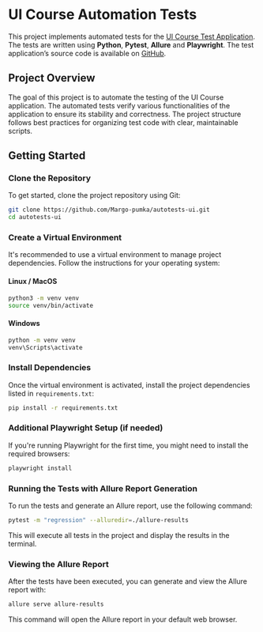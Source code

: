 # UI Course Automation Tests

This project implements automated tests for
the [UI Course Test Application](https://nikita-filonov.github.io/qa-automation-engineer-ui-course/#/auth/login). The
tests are written using **Python**, **Pytest**, **Allure** and **Playwright**. The test application’s source code is available
on [GitHub](https://github.com/Nikita-Filonov/qa-automation-engineer-ui-course).

## Project Overview

The goal of this project is to automate the testing of the UI Course application. The automated tests verify various
functionalities of the application to ensure its stability and correctness. The project structure follows best practices
for organizing test code with clear, maintainable scripts.

## Getting Started

### Clone the Repository

To get started, clone the project repository using Git:

```bash
git clone https://github.com/Margo-pumka/autotests-ui.git
cd autotests-ui
```

### Create a Virtual Environment

It's recommended to use a virtual environment to manage project dependencies. Follow the instructions for your operating
system:

#### Linux / MacOS

```bash
python3 -m venv venv
source venv/bin/activate
```

#### Windows

```bash
python -m venv venv
venv\Scripts\activate
```

### Install Dependencies

Once the virtual environment is activated, install the project dependencies listed in `requirements.txt`:

```bash
pip install -r requirements.txt
```

### Additional Playwright Setup (if needed)

If you're running Playwright for the first time, you might need to install the required browsers:

```bash
playwright install
```

### Running the Tests with Allure Report Generation

To run the tests and generate an Allure report, use the following command:

```bash
pytest -m "regression" --alluredir=./allure-results
```

This will execute all tests in the project and display the results in the terminal.

### Viewing the Allure Report

After the tests have been executed, you can generate and view the Allure report with:

```bash
allure serve allure-results
```

This command will open the Allure report in your default web browser.